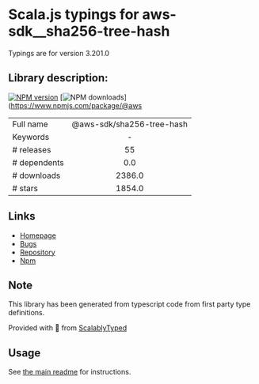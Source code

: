
# Scala.js typings for aws-sdk__sha256-tree-hash

Typings are for version 3.201.0

## Library description:
[![NPM version](https://img.shields.io/npm/v/@aws-sdk/sha256-tree-hash/latest.svg)](https://www.npmjs.com/package/@aws-sdk/sha256-tree-hash) [![NPM downloads](https://img.shields.io/npm/dm/@aws-sdk/sha256-tree-hash.svg)](https://www.npmjs.com/package/@aws

|                    |                 |
| ------------------ | :-------------: |
| Full name          | @aws-sdk/sha256-tree-hash |
| Keywords           | - |
| # releases         | 55 |
| # dependents       | 0.0 |
| # downloads        | 2386.0 |
| # stars            | 1854.0 |

## Links
- [Homepage](https://github.com/aws/aws-sdk-js-v3/tree/main/packages/sha256-tree-hash)
- [Bugs](https://github.com/aws/aws-sdk-js-v3/issues)
- [Repository](https://github.com/aws/aws-sdk-js-v3)
- [Npm](https://www.npmjs.com/package/%40aws-sdk%2Fsha256-tree-hash)
    


## Note
This library has been generated from typescript code from first party type definitions.

Provided with :purple_heart: from [ScalablyTyped](https://github.com/oyvindberg/ScalablyTyped)

## Usage
See [the main readme](../../readme.md) for instructions.


